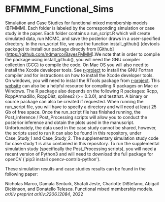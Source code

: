 # BFMMM_Functional_Sims
Simulation and Case Studies for functional mixed membership models (BFMMM). Each folder is labeled by the corresponding simulation or case study in the paper.
Each folder contains a run_script.R which will create simulated data, run MCMC, and save the posterior draws in a user-specified directory. In the run_script file, we use the function install_github() (devtools package) to install our package directly from [Github] (https://github.com/ndmarco/BayesFMMM).We note that in order to compile the package using install_github(), you will need the GNU compiler collection (GCC) to compile the code. On Mac OS you will also need to install the Xcode developer tools. See [r-project](https://mac.r-project.org/tools/) to install the GNU Fortran compiler and for instructions on how to install the Xcode developer tools. On windows, you will need to install the RTools package from [r-project](https://cran.r-project.org/bin/windows/Rtools/). This [website](https://clanfear.github.io/CSSS508/docs/compiling.html)  can also be a helpful resource for compiling R packages on Mac or Windows. The R package also depends on the following R packages: Rcpp, RcppArmadillo, RcppDist, splines2 (>= 0.3.0), and testthat. A binary or source package can also be created if requested. When running the run_script file, you will have to specify a directory and will need at least 25 Gb of free space. Once the run_script file has finished running, the Post_inference / Post_Processing scripts will allow you to conduct the posterior inference and obtain the plots used in the manuscript. Unfortunately, the data used in the case study cannot be shared, however, the scripts used to run it can also be found in this repository, under Case_Study_1 and Case_Study_2. The supplementary simulation study code for case study 1 is also contained in this repository. To run the supplemental simulation study (specifically the Post_Processing scripts), you will need a recent version of Python3 and will need to download the full package for openCV (`pip3 install opencv-contrib-python').

These simulation results and case studies results can be found in the following paper: 

Nicholas Marco, Damala Senturk, Shafali Jeste, Charlotte DiStefano, Abigail Dickinson, and Donatello Telesca. Functional mixed membership models. *arXiv preprint
arXiv:2206.12084*, 2022
